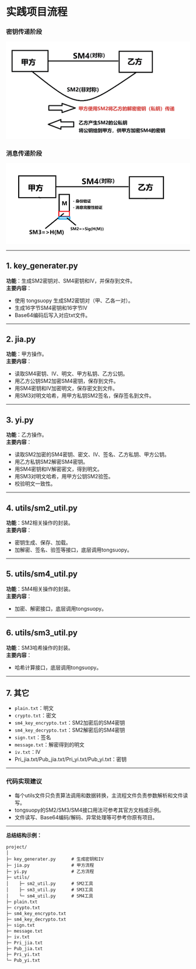 # 实践项目流程

### 密钥传递阶段

![示意图](./README.assets/示意图.png)

### 消息传递阶段

![Snipaste_2025-06-12_10-19-03](./README.assets/Snipaste_2025-06-12_10-19-03.png)

---

## 1. key_generater.py
**功能**：生成SM2密钥对、SM4密钥和IV，并保存到文件。  
**主要内容**：

- 使用 tongsuopy 生成SM2密钥对（甲、乙各一对）。
- 生成16字节SM4密钥和16字节IV
- Base64编码后写入对应txt文件。

---

## 2. jia.py
**功能**：甲方操作。  
**主要内容**：
- 读取SM4密钥、IV、明文、甲方私钥、乙方公钥。
- 用乙方公钥SM2加密SM4密钥，保存到文件。
- 用SM4密钥和IV加密明文，保存密文到文件。
- 用SM3对明文哈希，用甲方私钥SM2签名，保存签名到文件。

---

## 3. yi.py
**功能**：乙方操作。  
**主要内容**：
- 读取SM2加密的SM4密钥、密文、IV、签名、乙方私钥、甲方公钥。
- 用乙方私钥SM2解密SM4密钥。
- 用SM4密钥和IV解密密文，得到明文。
- 用SM3对明文哈希，用甲方公钥SM2验签。
- 校验明文一致性。

---

## 4. utils/sm2_util.py
**功能**：SM2相关操作的封装。  
**主要内容**：
- 密钥生成、保存、加载。
- 加解密、签名、验签等接口，底层调用tongsuopy。

---

## 5. utils/sm4_util.py
**功能**：SM4相关操作的封装。  
**主要内容**：
- 加密、解密接口，底层调用tongsuopy。

---

## 6. utils/sm3_util.py
**功能**：SM3哈希操作的封装。  
**主要内容**：
- 哈希计算接口，底层调用tongsuopy。

---

## 7. 其它
- `plain.txt`：明文
- `crypto.txt`：密文
- `sm4_key_encrypto.txt`：SM2加密后的SM4密钥
- `sm4_key_decrypto.txt`：SM2解密后的SM4密钥
- `sign.txt`：签名
- `message.txt`：解密得到的明文
- `iv.txt`：IV
- Pri_jia.txt/Pub_jia.txt/Pri_yi.txt/Pub_yi.txt：密钥

---

### 代码实现建议

- 每个utils文件只负责算法调用和数据转换，主流程文件负责参数解析和文件读写。
- tongsuopy的SM2/SM3/SM4接口用法可参考其官方文档或示例。
- 文件读写、Base64编码/解码、异常处理等可参考你原有项目。

---

**总结结构示例：**
```
project/
│
├─ key_generater.py      # 生成密钥和IV
├─ jia.py                # 甲方流程
├─ yi.py                 # 乙方流程
├─ utils/
│    ├─ sm2_util.py      # SM2工具
│    ├─ sm3_util.py      # SM3工具
│    └─ sm4_util.py      # SM4工具
├─ plain.txt
├─ crypto.txt
├─ sm4_key_encrypto.txt
├─ sm4_key_decrypto.txt
├─ sign.txt
├─ message.txt
├─ iv.txt
├─ Pri_jia.txt
├─ Pub_jia.txt
├─ Pri_yi.txt
└─ Pub_yi.txt
```

